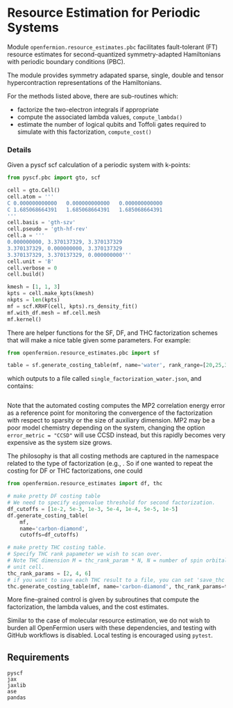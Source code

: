 # Resource Estimation for Periodic Systems 

Module `openfermion.resource_estimates.pbc` facilitates fault-tolerant (FT) resource estimates for second-quantized symmetry-adapted Hamiltonians with periodic boundary conditions (PBC).

The module provides symmetry adapated sparse, single, double and tensor hypercontraction representations of the Hamiltonians. 

For the methods listed above, there are sub-routines which:
* factorize the two-electron integrals if appropriate
* compute the associated lambda values, `compute_lambda()`
* estimate the number of logical qubits and Toffoli gates required to simulate with this factorization, `compute_cost()`

### Details

Given a pyscf scf calculation of a periodic system with k-points:

```python
from pyscf.pbc import gto, scf

cell = gto.Cell()
cell.atom = '''
C 0.000000000000   0.000000000000   0.000000000000
C 1.685068664391   1.685068664391   1.685068664391
'''
cell.basis = 'gth-szv'
cell.pseudo = 'gth-hf-rev'
cell.a = '''
0.000000000, 3.370137329, 3.370137329
3.370137329, 0.000000000, 3.370137329
3.370137329, 3.370137329, 0.000000000'''
cell.unit = 'B'
cell.verbose = 0
cell.build()

kmesh = [1, 1, 3]
kpts = cell.make_kpts(kmesh)
nkpts = len(kpts)
mf = scf.KRHF(cell, kpts).rs_density_fit()
mf.with_df.mesh = mf.cell.mesh
mf.kernel()
```

There are helper functions for the SF, DF, and THC factorization schemes that will make a nice table given some parameters. For example:

```python
from openfermion.resource_estimates.pbc import sf

table = sf.generate_costing_table(mf, name='water', rank_range=[20,25,30,35,40,45,50])
```
which outputs to a file called `single_factorization_water.json`, and contains:

```
```

Note that the automated costing computes the MP2 correlation energy error as a reference point for monitoring the convergence of the factorization with respect to sparsity or the size of auxiliary dimension. MP2 may be a poor model chemistry depending on the system, changing the option `error_metric = "CCSD"` will use CCSD instead, but this rapidly becomes very expensive as the system size grows.

The philosophy is that all costing methods are captured in the namespace related to the type of factorization (e.g., . So if one wanted to repeat the costing for DF or THC factorizations, one could 

```python
from openfermion.resource_estimates import df, thc

# make pretty DF costing table
# We need to specify eigenvalue threshold for second factorization.
df_cutoffs = [1e-2, 5e-3, 1e-3, 5e-4, 1e-4, 5e-5, 1e-5]
df.generate_costing_table(
    mf,
    name='carbon-diamond',
    cutoffs=df_cutoffs)

# make pretty THC costing table.
# Specify THC rank papameter we wish to scan over.
# Note THC dimension M = thc_rank_param * N, N = number of spin orbitals in the
# unit cell. 
thc_rank_params = [2, 4, 6]
# if you want to save each THC result to a file, you can set 'save_thc' to True
thc.generate_costing_table(mf, name='carbon-diamond', thc_rank_params=thc_rank_params) 
```

More fine-grained control is given by subroutines that compute the factorization, the lambda values, and the cost estimates.

Similar to the case of molecular resource estimation, we do not wish to burden all OpenFermion users with these dependencies, and testing with GitHub workflows is disabled. Local testing is encouraged using `pytest`.

## Requirements

```
pyscf
jax
jaxlib
ase
pandas
```